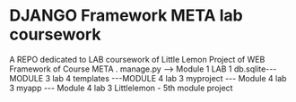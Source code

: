 # DJANGO Framework META lab coursework
 A REPO dedicated to LAB coursework of Little Lemon Project 
 of WEB Framework of Course META .
manage.py --> Module 1 LAB 1
db.sqlite--- MODULE 3 lab 4
templates ---MODULE 4 lab 3
myproject --- Module 4 lab 3
myapp --- Module 4 lab 3
Littlelemon -  5th module project
